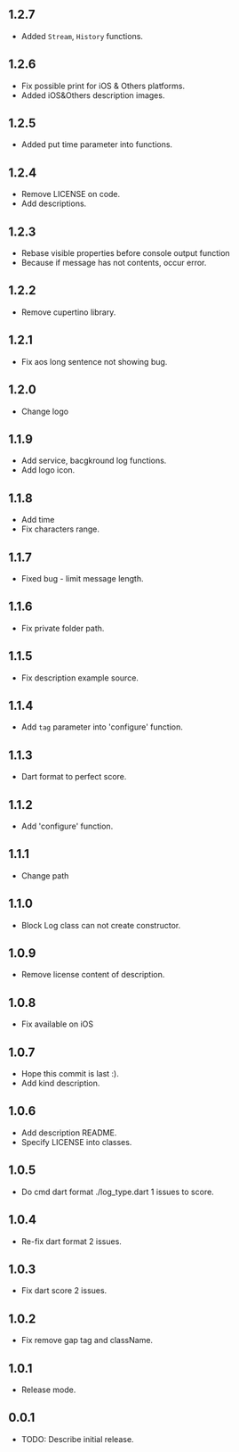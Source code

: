 ## 1.2.7
* Added `Stream`, `History` functions.

## 1.2.6
* Fix possible print for iOS & Others platforms.
* Added iOS&Others description images.

## 1.2.5
* Added put time parameter into functions.

## 1.2.4
* Remove LICENSE on code.
* Add descriptions.

## 1.2.3
* Rebase visible properties before console output function
* Because if message has not contents, occur error.

## 1.2.2
* Remove cupertino library.

## 1.2.1
* Fix aos long sentence not showing bug.

## 1.2.0
* Change logo

## 1.1.9
* Add service, bacgkround log functions.
* Add logo icon.

## 1.1.8
* Add time
* Fix characters range.

## 1.1.7
* Fixed bug - limit message length.

## 1.1.6
* Fix private folder path.

## 1.1.5
* Fix description example source.

## 1.1.4
* Add `tag` parameter into 'configure' function.

## 1.1.3
* Dart format to perfect score.

## 1.1.2
* Add 'configure' function.

## 1.1.1
* Change path

## 1.1.0
* Block Log class can not create constructor.

## 1.0.9
* Remove license content of description.

## 1.0.8
* Fix available on iOS

## 1.0.7
* Hope this commit is last :).
* Add kind description.

## 1.0.6
* Add description README.
* Specify LICENSE into classes.

## 1.0.5
* Do cmd dart format ./log_type.dart 1 issues to score.

## 1.0.4
* Re-fix dart format 2 issues.

## 1.0.3
* Fix dart score 2 issues.

## 1.0.2
* Fix remove gap tag and className.

## 1.0.1
* Release mode.

## 0.0.1

* TODO: Describe initial release.
